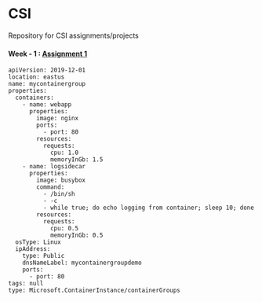 # CSI
Repository for CSI assignments/projects

#### Week - 1 : [Assignment 1](https://github.com/I-Ishika-012/CSI/blob/main/Week1/Assignment%201.pdf)

```
apiVersion: 2019-12-01
location: eastus
name: mycontainergroup
properties:
  containers:
    - name: webapp
      properties:
        image: nginx
        ports:
          - port: 80
        resources:
          requests:
            cpu: 1.0
            memoryInGb: 1.5
    - name: logsidecar
      properties:
        image: busybox
        command:
          - /bin/sh
          - -c
          - while true; do echo logging from container; sleep 10; done
        resources:
          requests:
            cpu: 0.5
            memoryInGb: 0.5
  osType: Linux
  ipAddress:
    type: Public
    dnsNameLabel: mycontainergroupdemo
    ports:
      - port: 80
tags: null
type: Microsoft.ContainerInstance/containerGroups

```

